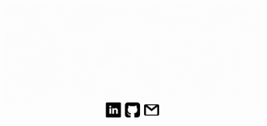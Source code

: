 <img src="mygif.gif" align="center" alt="my profile">

<div align="center">
   <a src="mailto:shikharswat64@gmail.com"><img src="/logo/linkedin.png" align="center" alt="my profile" width="30px" align="center">&nbsp;</a>
   <a src="https://github.com/shikharx06" target="_blank"><img src="/logo/github.png" align="center" alt="my profile" width="30px" align="center">&nbsp;</a>
   <a src=" "><img src="/logo/gmail.png" align="center" alt="my profile" width="30px" align="center">&nbsp;</a>
</div>
